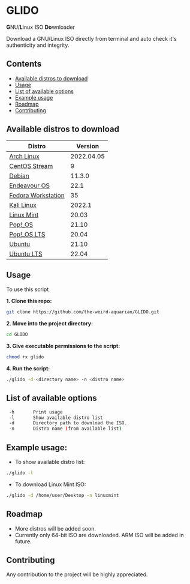 # GLIDO
**G**NU/**L**inux **I**SO **Do**wnloader

Download a GNU/Linux ISO directly from terminal and auto check it's authenticity and integrity.



## Contents
- [Available distros to download](#available-distros-to-download)
- [Usage](#usage)
- [List of available options](#list-of-available-options)
- [Example usage](#example-usage)
- [Roadmap](#roadmap)
- [Contributing](#contributing)



## Available distros to download

**Distro** | **Version**
--- | ---
[Arch Linux](https://archlinux.org/) | 2022.04.05
[CentOS Stream](https://www.centos.org/) | 9
[Debian](https://www.debian.org/) | 11.3.0
[Endeavour OS](https://endeavouros.com/) | 22.1
[Fedora Workstation](https://getfedora.org/) | 35
[Kali Linux](https://www.kali.org/) | 2022.1
[Linux Mint](https://linuxmint.com/) | 20.03
[Pop!_OS](https://pop.system76.com/) | 21.10
[Pop!_OS LTS](https://pop.system76.com/) | 20.04
[Ubuntu](https://ubuntu.com/) | 21.10
[Ubuntu LTS](https://ubuntu.com/) | 22.04



## Usage
To use this script

**1. Clone this repo:**
```sh
git clone https://github.com/the-weird-aquarian/GLIDO.git
```

**2. Move into the project directory:**
```sh
cd GLIDO
```

**3. Give executable permissions to the script:**
```sh
chmod +x glido
```

**4. Run the script:**
```sh
./glido -d <directory name> -n <distro name>
```



## List of available options
```sh
 -h       Print usage
 -l       Show available distro list
 -d       Directory path to download the ISO.
 -n       Distro name (from available list)
```



## Example usage:
- To show available distro list:
```sh
./glido -l
```
- To download Linux Mint ISO:
```sh
./glido -d /home/user/Desktop -n linuxmint
```



## Roadmap
- More distros will be added soon.
- Currently only 64-bit ISO are downloaded. ARM ISO will be added in future.



## Contributing
Any contribution to the project will be highly appreciated.
